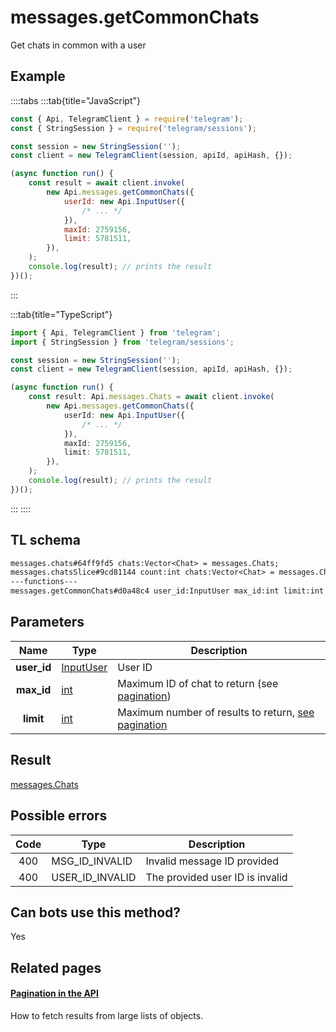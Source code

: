 # messages.getCommonChats

Get chats in common with a user

## Example

::::tabs
:::tab{title="JavaScript"}

```js
const { Api, TelegramClient } = require('telegram');
const { StringSession } = require('telegram/sessions');

const session = new StringSession('');
const client = new TelegramClient(session, apiId, apiHash, {});

(async function run() {
    const result = await client.invoke(
        new Api.messages.getCommonChats({
            userId: new Api.InputUser({
                /* ... */
            }),
            maxId: 2759156,
            limit: 5781511,
        }),
    );
    console.log(result); // prints the result
})();
```

:::

:::tab{title="TypeScript"}

```ts
import { Api, TelegramClient } from 'telegram';
import { StringSession } from 'telegram/sessions';

const session = new StringSession('');
const client = new TelegramClient(session, apiId, apiHash, {});

(async function run() {
    const result: Api.messages.Chats = await client.invoke(
        new Api.messages.getCommonChats({
            userId: new Api.InputUser({
                /* ... */
            }),
            maxId: 2759156,
            limit: 5781511,
        }),
    );
    console.log(result); // prints the result
})();
```

:::
::::

## TL schema

```txt
messages.chats#64ff9fd5 chats:Vector<Chat> = messages.Chats;
messages.chatsSlice#9cd81144 count:int chats:Vector<Chat> = messages.Chats;
---functions---
messages.getCommonChats#d0a48c4 user_id:InputUser max_id:int limit:int = messages.Chats;
```

## Parameters

|    Name     | Type                                                  | Description                                                                                  |
| :---------: | ----------------------------------------------------- | -------------------------------------------------------------------------------------------- |
| **user_id** | [InputUser](https://core.telegram.org/type/InputUser) | User ID                                                                                      |
| **max_id**  | [int](https://core.telegram.org/type/int)             | Maximum ID of chat to return (see [pagination](https://core.telegram.org/api/offsets))       |
|  **limit**  | [int](https://core.telegram.org/type/int)             | Maximum number of results to return, [see pagination](https://core.telegram.org/api/offsets) |

## Result

[messages.Chats](https://core.telegram.org/type/messages.Chats)

## Possible errors

| Code | Type            | Description                     |
| :--: | --------------- | ------------------------------- |
| 400  | MSG_ID_INVALID  | Invalid message ID provided     |
| 400  | USER_ID_INVALID | The provided user ID is invalid |

## Can bots use this method?

Yes

## Related pages

#### [Pagination in the API](https://core.telegram.org/api/offsets)

How to fetch results from large lists of objects.
